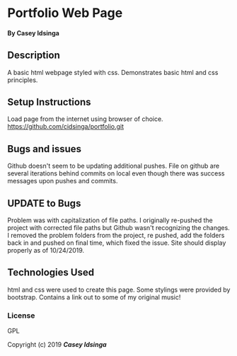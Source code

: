 # Portfolio Web Page

#### By Casey Idsinga

## Description
A basic html webpage styled with css.  Demonstrates basic html and css principles.

## Setup Instructions
Load page from the internet using browser of choice.
https://github.com/cidsinga/portfolio.git


## Bugs and issues
Github doesn't seem to be updating additional pushes.  File on github are several iterations behind commits on local even though there was success messages upon pushes and commits.

## UPDATE to Bugs
Problem was with capitalization of file paths.  I originally re-pushed the project with corrected file paths but Github wasn't recognizing the changes.  I removed the problem folders from the project, re pushed, add the folders back in and pushed on final time, which fixed the issue.  Site should display properly as of 10/24/2019.

## Technologies Used

html and css were used to create this page.  Some stylings were provided by bootstrap.  Contains a link out to some of my original music!

### License

GPL

Copyright (c) 2019 **_Casey Idsinga_**
